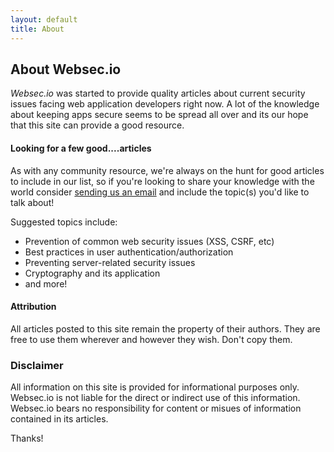 ```yaml
---
layout: default
title: About
---
```


About Websec.io
--------------------------

*Websec.io* was started to provide quality articles about current security issues facing
web application developers right now. A lot of the knowledge about keeping apps secure
seems to be spread all over and its our hope that this site can provide a good
resource.

#### Looking for a few good....articles

As with any community resource, we're always on the hunt for good articles to include in our
list, so if you're looking to share your knowledge with the world consider
<a href="mailto:info@websec.io?subject=Writing for Websec.io">sending us an email</a> and
include the topic(s) you'd like to talk about!

Suggested topics include:

- Prevention of common web security issues (XSS, CSRF, etc)
- Best practices in user authentication/authorization
- Preventing server-related security issues
- Cryptography and its application
- and more!

#### Attribution

All articles posted to this site remain the property of their authors. They are free to use
them wherever and however they wish. Don't copy them.

### Disclaimer

All information on this site is provided for informational purposes only. Websec.io
is not liable for the direct or indirect use of this information. Websec.io bears no
responsibility for content or misues of information contained in its articles.

Thanks!
